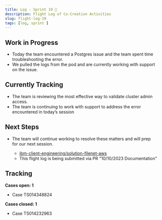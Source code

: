 ```yaml
---
title: Log - Sprint 19 🛫
description: Flight Log of Co-Creation Activities
slug: flight-log-19
tags: [log, sprint ]
---
```


## Work in Progress
- Today the team encountered a Postgres issue and the team spent time troubleshooting the error.
- We pulled the logs from the pod and are currently working with support on the issue.
## Currently Tracking
- The team is reviewing the most effective way to validate cluster admin access.
- The team is continuing to work with support to address the error encountered in today’s session
## Next Steps
- The team will continue working to resolve these matters and will prep for our next session.
  
    - [ibm-client-engineering/solution-filenet-aws](https://trello.com/c/o1nc3JXp/1-cluster-and-database-troubleshooting)
    - This flight log is being submitted via PR "10/10/2023 Documentation"

## Tracking
**Cases open: 1**
  - Case TS014348824

**Cases closed: 1**
  - Case TS014232963